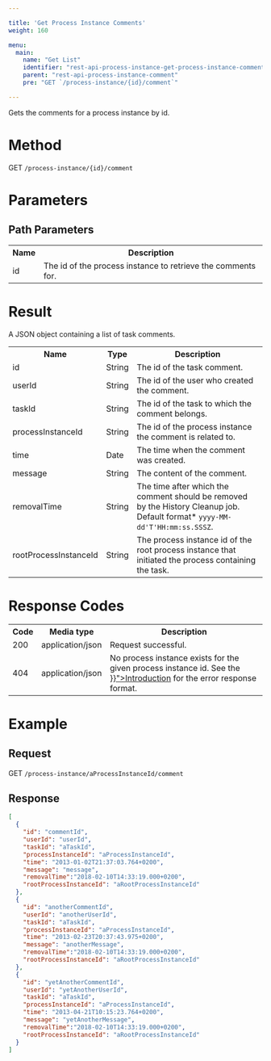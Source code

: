 ```yaml
---

title: 'Get Process Instance Comments'
weight: 160

menu:
  main:
    name: "Get List"
    identifier: "rest-api-process-instance-get-process-instance-comments"
    parent: "rest-api-process-instance-comment"
    pre: "GET `/process-instance/{id}/comment`"

---
```



Gets the comments for a process instance by id.


# Method

GET `/process-instance/{id}/comment`


# Parameters

## Path Parameters

<table class="table table-striped">
  <tr>
    <th>Name</th>
    <th>Description</th>
  </tr>
  <tr>
    <td>id</td>
    <td>The id of the process instance to retrieve the comments for.</td>
  </tr>
</table>

# Result

A JSON object containing a list of task comments.

<table class="table table-striped">
  <tr>
    <th>Name</th>
    <th>Type</th>
    <th>Description</th>
  </tr>
  <tr>
    <td>id</td>
    <td>String</td>
    <td>The id of the task comment.</td>
  </tr>
  <tr>
    <td>userId</td>
    <td>String</td>
    <td>The id of the user who created the comment.</td>
  </tr>
  <tr>
    <td>taskId</td>
    <td>String</td>
    <td>The id of the task to which the comment belongs.</td>
  </tr>
  <tr>
    <td>processInstanceId</td>
    <td>String</td>
    <td>The id of the process instance the comment is related to.</td>
  </tr>
  <tr>
    <td>time</td>
    <td>Date</td>
    <td>The time when the comment was created.</td>
  </tr>
  <tr>
    <td>message</td>
    <td>String</td>
    <td>The content of the comment.</td>
  </tr>
  <tr>
    <td>removalTime</td>
    <td>String</td>
    <td>The time after which the comment should be removed by the History Cleanup job. Default format* <code>yyyy-MM-dd'T'HH:mm:ss.SSSZ</code>.</td>
  </tr>
  <tr>
    <td>rootProcessInstanceId</td>
    <td>String</td>
    <td>The process instance id of the root process instance that initiated the process containing the task.</td>
  </tr>
</table>


# Response Codes

<table class="table table-striped">
  <tr>
    <th>Code</th>
    <th>Media type</th>
    <th>Description</th>
  </tr>
  <tr>
    <td>200</td>
    <td>application/json</td>
    <td>Request successful.</td>
  </tr>
  <tr>
    <td>404</td>
    <td>application/json</td>
    <td>No process instance exists for the given process instance id. See the <a href="{{< ref "/reference/rest/overview/_index.md#error-handling" >}}">Introduction</a> for the error response format.</td>
  </tr>
</table>


# Example

## Request

GET `/process-instance/aProcessInstanceId/comment`

## Response

```json
[
  {
    "id": "commentId",
    "userId": "userId",
    "taskId": "aTaskId",
    "processInstanceId": "aProcessInstanceId",
    "time": "2013-01-02T21:37:03.764+0200",
    "message": "message",
    "removalTime":"2018-02-10T14:33:19.000+0200",
    "rootProcessInstanceId": "aRootProcessInstanceId"
  },
  {
    "id": "anotherCommentId",
    "userId": "anotherUserId",
    "taskId": "aTaskId",
    "processInstanceId": "aProcessInstanceId",
    "time": "2013-02-23T20:37:43.975+0200",
    "message": "anotherMessage",
    "removalTime":"2018-02-10T14:33:19.000+0200",
    "rootProcessInstanceId": "aRootProcessInstanceId"
  },
  {
    "id": "yetAnotherCommentId",
    "userId": "yetAnotherUserId",
    "taskId": "aTaskId",
    "processInstanceId": "aProcessInstanceId",
    "time": "2013-04-21T10:15:23.764+0200",
    "message": "yetAnotherMessage",
    "removalTime":"2018-02-10T14:33:19.000+0200",
    "rootProcessInstanceId": "aRootProcessInstanceId"
  }
]
```
